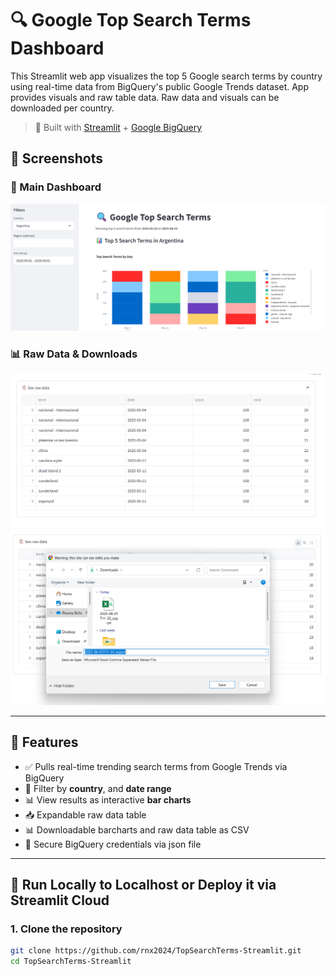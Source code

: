 # 🔍 Google Top Search Terms Dashboard

This Streamlit web app visualizes the top 5 Google search terms by country using real-time data from BigQuery's public Google Trends dataset. App provides visuals and raw table data. Raw data and visuals can be downloaded per country.


> 🚀 Built with [Streamlit](https://streamlit.io/) + [Google BigQuery](https://cloud.google.com/bigquery)

## 📸 Screenshots

### 🔗 Main Dashboard
![Main Dashboard](screenshots/main-dashboard.png)

### 📊 Raw Data & Downloads
![Raw-Data-Download](screenshots/raw-data-table.png)
![Raw-Data-Download](screenshots/download-raw-data.png)

---

## 🧠 Features

- ✅ Pulls real-time trending search terms from Google Trends via BigQuery
- 📅 Filter by **country**, and **date range**
- 📊 View results as interactive **bar charts**
- 📥 Expandable raw data table
- 📊 Downloadable barcharts and raw data table as CSV
- 🔐 Secure BigQuery credentials via json file 

---

## 🚀 Run Locally to Localhost or Deploy it via Streamlit Cloud

### 1. Clone the repository
```bash
git clone https://github.com/rnx2024/TopSearchTerms-Streamlit.git
cd TopSearchTerms-Streamlit
